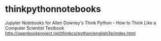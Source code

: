 # thinkpythonnotebooks
Jupyter Notebooks for Allen Downey's Think Python - How to Think Like a Computer Scientist Textbook
http://openbookproject.net/thinkcs/python/english3e/index.html

